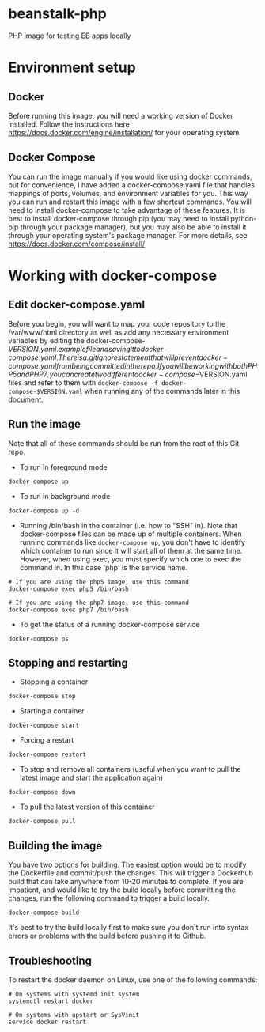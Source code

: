 # beanstalk-php
PHP image for testing EB apps locally

# Environment setup

## Docker
Before running this image, you will need a working version of Docker installed. Follow the instructions here https://docs.docker.com/engine/installation/ for your operating system.

## Docker Compose
You can run the image manually if you would like using docker commands, but for convenience, I have added a docker-compose.yaml file that handles mappings of ports, volumes, and environment variables for you. This way you can run and restart this image with a few shortcut commands. You will need to install docker-compose to take advantage of these features. It is best to install docker-compose through pip (you may need to install python-pip through your package manager), but you may also be able to install it through your operating system's package manager. For more details, see https://docs.docker.com/compose/install/

# Working with docker-compose

## Edit docker-compose.yaml
Before you begin, you will want to map your code repository to the /var/www/html directory as well as add any necessary environment variables by editing the docker-compose-$VERSION.yaml.example file and saving it to docker-compose.yaml. There is a .gitignore statement that will prevent docker-compose.yaml from being committed in the repo. If you will be working with both PHP5 and PHP7, you can create two different docker-compose-$VERSION.yaml files and refer to them with ```docker-compose -f docker-compose-$VERSION.yaml``` when running any of the commands later in this document.

## Run the image
Note that all of these commands should be run from the root of this Git repo.

* To run in foreground mode
```
docker-compose up
```

* To run in background mode
```
docker-compose up -d
```

* Running /bin/bash in the container (i.e. how to "SSH" in). Note that docker-compose files can be made up of multiple containers. When running commands like `docker-compose up`, you don't have to identify which container to run since it will start all of them at the same time. However, when using exec, you must specify which one to exec the command in. In this case 'php' is the service name.
```
# If you are using the php5 image, use this command
docker-compose exec php5 /bin/bash

# If you are using the php7 image, use this command
docker-compose exec php7 /bin/bash
```

* To get the status of a running docker-compose service
```
docker-compose ps
```

## Stopping and restarting
* Stopping a container
```
docker-compose stop
```

* Starting a container
```
docker-compose start
```

* Forcing a restart
```
docker-compose restart
```

* To stop and remove all containers (useful when you want to pull the latest image and start the application again)
```
docker-compose down
```

* To pull the latest version of this container
```
docker-compose pull
```

## Building the image
You have two options for building. The easiest option would be to modify the Dockerfile and commit/push the changes. This will trigger a Dockerhub build that can take anywhere from 10-20 minutes to complete. If you are impatient, and would like to try the build locally before committing the changes, run the following command to trigger a build locally.
```
docker-compose build
```
It's best to try the build locally first to make sure you don't run into syntax errors or problems with the build before pushing it to Github.

## Troubleshooting
To restart the docker daemon on Linux, use one of the following commands:
```
# On systems with systemd init system
systemctl restart docker

# On systems with upstart or SysVinit
service docker restart
```
